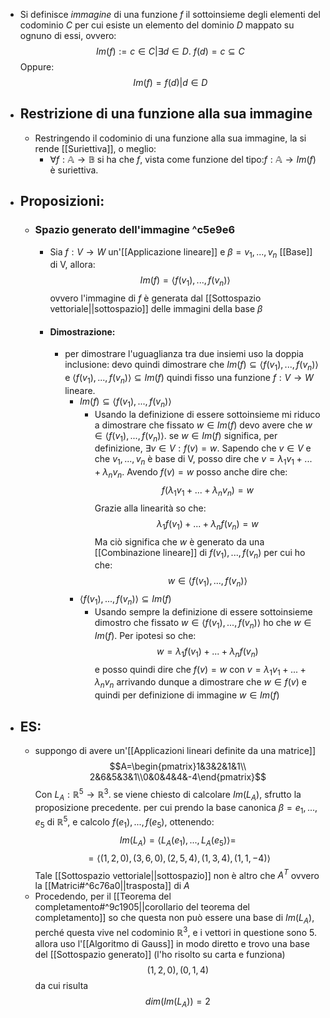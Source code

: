 - Si definisce _immagine_ di una funzione $f$ il sottoinsieme degli elementi del codominio $C$ per cui esiste un elemento del dominio $D$ mappato su ognuno di essi, ovvero:$$Im(f):=c\in C|\exists d\in D. \ f(d)=c \subseteq C$$Oppure:$$Im(f)=f(d)|d\in D$$
- ## Restrizione di una funzione alla sua immagine 
	- Restringendo il codominio di una funzione alla sua immagine, la si rende [[Suriettiva]], o meglio:
		- $\forall f:\mathbb{A} \rightarrow \mathbb{B}$ si ha che $f$, vista come funzione del tipo:$f:\mathbb{A} \rightarrow Im(f)$ è suriettiva.
- ## Proposizioni:
	- ### Spazio generato dell'immagine ^c5e9e6
		- Sia $f:V \rightarrow W$ un'[[Applicazione lineare]] e $\beta = v_1,...,v_n$ [[Base]] di V, allora:$$Im(f)=\langle{f(v_{1}),...,f(v_{n})}\rangle$$ovvero l'immagine di $f$ è generata dal [[Sottospazio vettoriale||sottospazio]] delle immagini della base $\beta$ 
		- #### Dimostrazione:
			- per dimostrare l'uguaglianza tra due insiemi uso la doppia inclusione: devo quindi dimostrare che $Im(f)\subseteq \langle{f(v_{1}),...,f(v_{n})}\rangle$ e $\langle{f(v_{1}),...,f(v_{n})}\rangle \subseteq Im(f)$ quindi fisso una funzione $f:V \rightarrow W$ lineare.
				- $Im(f)\subseteq \langle{f(v_{1}),...,f(v_{n})}\rangle$
					- Usando la definizione di essere sottoinsieme mi riduco a dimostrare che fissato $w \in Im(f)$ devo avere che $w \in \langle{f(v_{1}),...,f(v_{n})}\rangle$. se $w \in Im(f)$ significa, per definizione, $\exists v\in V:f(v)=w$. Sapendo che $v \in V$ e che $v_1,...,v_n$ è base di V, posso dire che $v=\lambda_1 v_1+...+\lambda_n v_n$. Avendo $f(v)=w$ posso anche dire che:$$f(\lambda_1 v_1+...+\lambda_n v_n)=w$$Grazie alla linearità so che:$$\lambda_{1}f(v_{1})+...+\lambda_{n}f(v_{n})=w$$Ma ciò significa che $w$ è generato da una [[Combinazione lineare]] di $f(v_1),...,f(v_n)$ per cui ho che:$$w\in \langle{f(v_{1}),...,f(v_{n})}\rangle$$
				- $\langle{f(v_{1}),...,f(v_{n})}\rangle \subseteq Im(f)$
					- Usando sempre la definizione di essere sottoinsieme dimostro che fissato $w\in \langle{f(v_{1}),...,f(v_{n})}\rangle$ ho che $w\in Im(f)$. Per ipotesi so che: $$w=\lambda_{1}f(v_{1})+...+\lambda_{n}f(v_{n})$$ e posso quindi dire che $f(v)=w$ con $v=\lambda_1 v_1+...+\lambda_n v_n$ arrivando dunque a dimostrare che $w \in f(v)$ e quindi per definizione di immagine $w\in Im(f)$ 
- ## ES:
	- suppongo di avere un'[[Applicazioni lineari definite da una matrice]] $$A=\begin{pmatrix}1&3&2&1&1\\ 2&6&5&3&1\\0&0&4&4&-4\end{pmatrix}$$Con $L_{A}:\mathbb{R}^{5} \rightarrow \mathbb{R}^{3}$. se viene chiesto di calcolare $Im(L_{A})$, sfrutto la proposizione precedente. per cui prendo la base canonica $\beta=e_{1},...,e_{5}$ di $\mathbb{R}^{5}$, e calcolo $f(e_{1}),...,f(e_{5})$, ottenendo:$$Im(L_{A})=\langle{L_{A}(e_{1}),...,L_{A}(e_{5})}\rangle=$$$$=\langle{(1,2,0),(3,6,0),(2,5,4),(1,3,4),(1,1,-4)}\rangle$$Tale [[Sottospazio vettoriale||sottospazio]] non è altro che $A^{T}$ ovvero la [[Matrici#^6c76a0||trasposta]] di $A$ 
	- Procedendo, per il [[Teorema del completamento#^9c1905||corollario del teorema del completamento]] so che questa non può essere una base di $Im(L_{A})$, perché questa vive nel codominio $\mathbb{R}^{3}$, e i vettori in questione sono 5. allora uso l'[[Algoritmo di Gauss]] in modo diretto e trovo una base del [[Sottospazio generato]] (l'ho risolto su carta e funziona)$$(1,2,0),(0,1,4)$$ da cui risulta $$dim(Im(L_{A}))=2$$